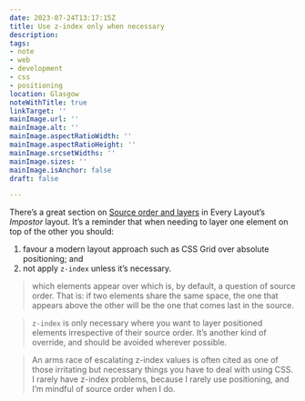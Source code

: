 ```yaml
---
date: 2023-07-24T13:17:15Z
title: Use z-index only when necessary
description: 
tags:
- note
- web
- development
- css
- positioning
location: Glasgow
noteWithTitle: true
linkTarget: ''
mainImage.url: ''
mainImage.alt: ''
mainImage.aspectRatioWidth: ''
mainImage.aspectRatioHeight: ''
mainImage.srcsetWidths: ''
mainImage.sizes: ''
mainImage.isAnchor: false
draft: false

---
```


There’s a great section on [Source order and layers](https://every-layout.dev/layouts/imposter/) in Every Layout’s _Impostor_ layout. It’s a reminder that when needing to layer one element on top of the other you should:

1. favour a modern layout approach such as CSS Grid over absolute positioning; and
2. not apply `z-index` unless it’s necessary.

> which elements appear over which is, by default, a question of source order. That is: if two elements share the same space, the one that appears above the other will be the one that comes last in the source.

> `z-index` is only necessary where you want to layer positioned elements irrespective of their source order. It’s another kind of override, and should be avoided wherever possible.

> An arms race of escalating z-index values is often cited as one of those irritating but necessary things you have to deal with using CSS. I rarely have z-index problems, because I rarely use positioning, and I’m mindful of source order when I do.
